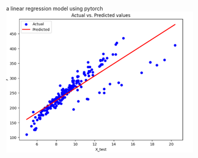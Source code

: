 a linear regression model using pytorch
![last result](https://github.com/ShadmehrBakhtiary/Pytorch/blob/main/linear_regression/img.png?raw=true)
